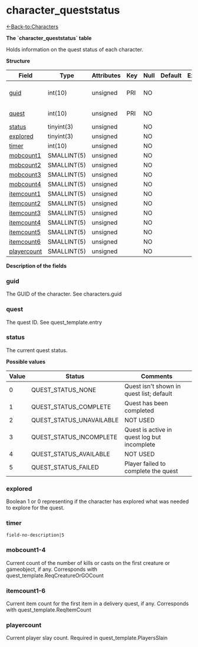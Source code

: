 # character\_queststatus

[<-Back-to:Characters](database-characters.md)

**The \`character\_queststatus\` table**

Holds information on the quest status of each character.

**Structure**

| Field             | Type        | Attributes | Key | Null | Default | Extra | Comment                  |
|-------------------|-------------|------------|-----|------|---------|-------|--------------------------|
| [guid][1]         | int(10)     | unsigned   | PRI | NO   |         |       | Global Unique Identifier |
| [quest][2]        | int(10)     | unsigned   | PRI | NO   |         |       | Quest Identifier         |
| [status][3]       | tinyint(3)  | unsigned   |     | NO   |         |       |                          |
| [explored][4]     | tinyint(3)  | unsigned   |     | NO   |         |       |                          |
| [timer][5]        | int(10)     | unsigned   |     | NO   |         |       |                          |
| [mobcount1][6]    | SMALLINT(5) | unsigned   |     | NO   |         |       |                          |
| [mobcount2][7]    | SMALLINT(5) | unsigned   |     | NO   |         |       |                          |
| [mobcount3][8]    | SMALLINT(5) | unsigned   |     | NO   |         |       |                          |
| [mobcount4][9]    | SMALLINT(5) | unsigned   |     | NO   |         |       |                          |
| [itemcount1][10]  | SMALLINT(5) | unsigned   |     | NO   |         |       |                          |
| [itemcount2][11]  | SMALLINT(5) | unsigned   |     | NO   |         |       |                          |
| [itemcount3][12]  | SMALLINT(5) | unsigned   |     | NO   |         |       |                          |
| [itemcount4][13]  | SMALLINT(5) | unsigned   |     | NO   |         |       |                          |
| [itemcount5][14]  | SMALLINT(5) | unsigned   |     | NO   |         |       |                          |
| [itemcount6][15]  | SMALLINT(5) | unsigned   |     | NO   |         |       |                          |
| [playercount][16] | SMALLINT(5) | unsigned   |     | NO   |         |       |                          |

[1]: #guid
[2]: #quest
[3]: #status
[4]: #explored
[5]: #timer
[6]: #mobcount1
[7]: #mobcount2
[8]: #mobcount3
[9]: #mobcount4
[10]: #itemcount1
[11]: #itemcount2
[12]: #itemcount3
[13]: #itemcount4
[14]: #itemcount5
[15]: #itemcount6
[16]: #playercount

**Description of the fields**

### guid

The GUID of the character. See characters.guid

### quest

The quest ID. See quest\_template.entry

### status

The current quest status.

**Possible values**

| Value | Status                     | Comments                                    |
|-------|----------------------------|---------------------------------------------|
| 0     | QUEST\_STATUS\_NONE        | Quest isn't shown in quest list; default    |
| 1     | QUEST\_STATUS\_COMPLETE    | Quest has been completed                    |
| 2     | QUEST\_STATUS\_UNAVAILABLE | NOT USED                                    |
| 3     | QUEST\_STATUS\_INCOMPLETE  | Quest is active in quest log but incomplete |
| 4     | QUEST\_STATUS\_AVAILABLE   | NOT USED                                    |
| 5     | QUEST\_STATUS\_FAILED      | Player failed to complete the quest         |

### explored

Boolean 1 or 0 representing if the character has explored what was needed to explore for the quest.

### timer

`field-no-description|5`

### mobcount1-4

Current count of the number of kills or casts on the first creature or gameobject, if any. Corresponds with quest\_template.ReqCreatureOrGOCount

### itemcount1-6

Current item count for the first item in a delivery quest, if any. Corresponds with quest\_template.ReqItemCount

### playercount

Current player slay count. Required in quest\_template.PlayersSlain
